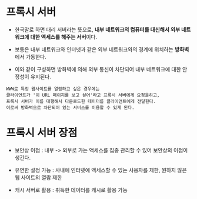 
# 프록시 서버

* 한국말로 하면 대리 서버라는 뜻으로, <b>내부 네트워크의 컴퓨터를 대신해서 외부 네트워크에 대한 액세스를 해주는 서버</b>이다.

* 보통은 내부 네트워크와 인터넷과 같은 외부 네트워크와의 경계에 위치하는 <b>방화벽</b>에서 가동한다.

* 이와 같이 구성하면 방화벽에 의해 외부 통신이 차단되어 내부 네트워크에 대한 안정성이 유지된다.

```
WWW로 특정 웹사이트를 열람하고 싶은 경우에는
클라이언트가 '이 URL 페이지를 보고 싶어'라고 프록시 서버에게 요청을하고,
프록시 서버가 이를 대행해서 다운로드한 데이터를 클라이언트에게 전달한다.
이로써 방화벽으로 차단되어 있는 서비스를 이용할 수 있게 된다.
```

# 프록시 서버 장점

* 보안상 이점 : 내부 -> 외부로 가는 액세스를 집중 관리할 수 있어 보안상의 이점이 생긴다.

* 유연한 설정 가능 : 사내에 인터넷에 액세스할 수 있는 사용자를 제한, 원하지 않은 웹 사이트의 열람 제한 

* 캐시 서버로 활용 : 취득한 데이터를 캐시로 활용 가능

